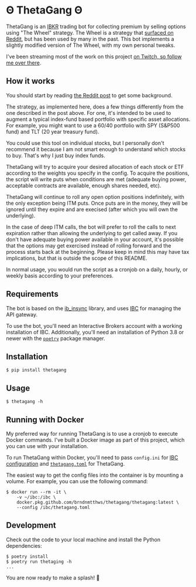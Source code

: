 # Θ ThetaGang Θ

ThetaGang is an [IBKR](https://www.interactivebrokers.com/) trading bot for
collecting premium by selling options using "The Wheel" strategy. The Wheel
is a strategy that [surfaced on
Reddit](https://www.reddit.com/r/options/comments/a36k4j/the_wheel_aka_triple_income_strategy_explained/),
but has been used by many in the past. This bot implements a slightly
modified version of The Wheel, with my own personal tweaks.

I've been streaming most of the work on this project [on Twitch, so follow me
over there](https://www.twitch.tv/letsmakestuff).

## How it works

You should start by reading [the Reddit
post](https://www.reddit.com/r/options/comments/a36k4j/the_wheel_aka_triple_income_strategy_explained/)
to get some background.

The strategy, as implemented here, does a few things differently from the one
described in the post above. For one, it's intended to be used to augment a
typical index-fund based portfolio with specific asset allocations. For
example, you might want to use a 60/40 portfolio with SPY (S&P500 fund) and
TLT (20 year treasury fund).

You could use this tool on individual stocks, but I personally don't
recommend it because I am not smart enough to understand which stocks to buy.
That's why I just buy index funds.

ThetaGang will try to acquire your desired allocation of each stock or ETF
according to the weights you specify in the config. To acquire the positions,
the script will write puts when conditions are met (adequate buying power,
acceptable contracts are available, enough shares needed, etc).

ThetaGang will continue to roll any open option positions indefinitely, with
the only exception being ITM puts. Once puts are in the money, they will be
ignored until they expire and are execised (after which you will own the
underlying).

In the case of deep ITM calls, the bot will prefer to roll the calls to next
expiration rather than allowing the underlying to get called away. If you
don't have adequate buying power available in your account, it's possible
that the options may get exercised instead of rolling forward and the process
starts back at the beginning. Please keep in mind this may have tax
implications, but that is outside the scope of this README.

In normal usage, you would run the script as a cronjob on a daily, hourly, or
weekly basis according to your preferences.

## Requirements

The bot is based on the [ib_insync](https://github.com/erdewit/ib_insync)
library, and uses [IBC](https://github.com/IbcAlpha/IBC) for managing the API
gateway.

To use the bot, you'll need an Interactive Brokers account with a working
installation of IBC. Additionally, you'll need an installation of Python 3.8
or newer with the [`poetry`](https://python-poetry.org/) package manager.

## Installation

```shell
$ pip install thetagang
```

## Usage

```shell
$ thetagang -h
```

## Running with Docker

My preferred way for running ThetaGang is to use a cronjob to execute Docker
commands. I've built a Docker image as part of this project, which you can
use with your installation.

To run ThetaGang within Docker, you'll need to pass `config.ini` for [IBC
configuration](https://github.com/IbcAlpha/IBC/blob/master/userguide.md) and
[`thetagang.toml`](/thetagang.toml) for ThetaGang.

The easiest way to get the config files into the container is by mounting a
volume. For example, you can use the following command:

```shell
$ docker run --rm -it \
    -v ~/ibc:/ibc \
    docker.pkg.github.com/brndnmtthws/thetagang/thetagang:latest \
    --config /ibc/thetagang.toml
```

## Development

Check out the code to your local machine and install the Python dependencies:

```shell
$ poetry install
$ poetry run thetaging -h
...
```

You are now ready to make a splash! 🐳

